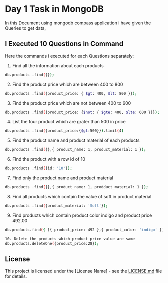 # Day 1 Task in MongoDB

In this Document using mongodb compass application i have given the Queries to get  data,

## I Executed 10 Questions in Command

Here the commands i executed for each Questions separately:

1. Find all the information about each products

```bash
db.products .find({});
```

2. Find the product price which are between 400 to 800

```bash
db.products .find({product_price: { $gt: 400, $lt: 800 }});
```

3. Find the product price which are not between 400 to 600

```bash
db.products .find({product_price: {$not: { $gte: 400, $lte: 600 }}});
```

4. List the four product which are grater than 500 in price

```bash
db.products .find({product_price:{$gt:500}}).limit(4)
```

5. Find the product name and product material of each products

```bash
db.products .find({},{ product_name: 1, product_material: 1 });
```

6. Find the product with a row id of 10

```bash
db.products .find({id: '10'});
```

7. Find only the product name and product material

```bash
db.products .find({},{ product_name: 1, prodduct_material: 1 });
```

8. Find all products which contain the value of soft in product material

```bash
db.products .find({product_material: 'Soft'});
```

9. Find products which contain product color indigo and product price 492.00

```bash
db.products.find({ [{ product_price: 492 },{ product_color: 'indigo' }]});
```
```bash
10. Delete the products which product price value are same
db.products.deleteOne({product_price:28});

````

## License

This project is licensed under the [License Name] - see the [LICENSE.md](LICENSE.md) file for details.
